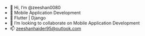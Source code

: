 - 👋 Hi, I’m @zeeshan0080
- 👀 Mobile Application Development
- 🌱 Flutter | Django
- 💞️ I’m looking to collaborate on Mobile Application Development
- 📫 zeeshanhaider95@outlook.com

<!---
zeeshan0080/zeeshan0080 is a ✨ special ✨ repository because its `README.md` (this file) appears on your GitHub profile.
You can click the Preview link to take a look at your changes.
--->
